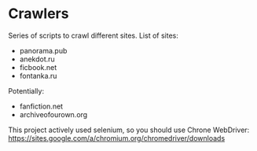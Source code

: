 # Crawlers

Series of scripts to crawl different sites.
List of sites:

* panorama.pub
* anekdot.ru
* ficbook.net
* fontanka.ru

Potentially:
* fanfiction.net
* archiveofourown.org

This project actively used selenium, so you should use Chrone WebDriver: https://sites.google.com/a/chromium.org/chromedriver/downloads